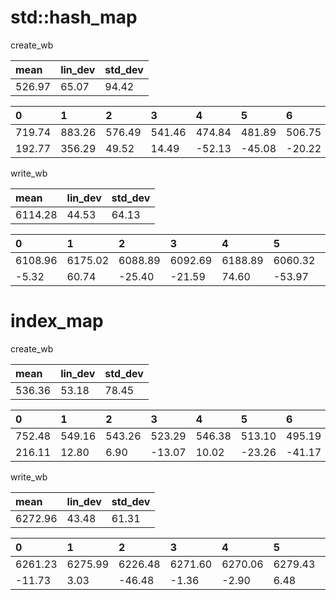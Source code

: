 
std::hash_map
=============

create_wb

| mean | lin_dev | std_dev |
|:---|:---|:---|
| 526.97 | 65.07 | 94.42 |

| 0 | 1 | 2 | 3 | 4 | 5 | 6 | 7 | 8 | 9 | 10 | 11 | 12 | 13 | 14 | 15 | 16 | 17 | 18 | 19 | 20 | 21 | 22 | 23 | 24 | 25 | 26 | 27 | 28 | 29 |
|:---|:---|:---|:---|:---|:---|:---|:---|:---|:---|:---|:---|:---|:---|:---|:---|:---|:---|:---|:---|:---|:---|:---|:---|:---|:---|:---|:---|:---|:---|
| 719.74 | 883.26 | 576.49 | 541.46 | 474.84 | 481.89 | 506.75 | 475.07 | 476.49 | 471.00 | 471.15 | 494.28 | 500.01 | 470.71 | 592.10 | 631.17 | 512.39 | 484.75 | 468.08 | 464.17 | 474.33 | 466.65 | 484.62 | 718.24 | 523.78 | 474.43 | 487.53 | 461.05 | 493.28 | 529.40 |
| 192.77 | 356.29 | 49.52 | 14.49 | -52.13 | -45.08 | -20.22 | -51.90 | -50.48 | -55.97 | -55.82 | -32.69 | -26.96 | -56.26 | 65.13 | 104.20 | -14.58 | -42.22 | -58.89 | -62.80 | -52.64 | -60.32 | -42.36 | 191.27 | -3.19 | -52.54 | -39.44 | -65.92 | -33.69 | 2.43 |

write_wb

| mean | lin_dev | std_dev |
|:---|:---|:---|
| 6114.28 | 44.53 | 64.13 |

| 0 | 1 | 2 | 3 | 4 | 5 | 6 | 7 | 8 | 9 | 10 | 11 | 12 | 13 | 14 | 15 | 16 | 17 | 18 | 19 | 20 | 21 | 22 | 23 | 24 | 25 | 26 | 27 | 28 | 29 |
|:---|:---|:---|:---|:---|:---|:---|:---|:---|:---|:---|:---|:---|:---|:---|:---|:---|:---|:---|:---|:---|:---|:---|:---|:---|:---|:---|:---|:---|:---|
| 6108.96 | 6175.02 | 6088.89 | 6092.69 | 6188.89 | 6060.32 | 6066.93 | 6078.69 | 6096.65 | 6072.36 | 6087.73 | 6103.94 | 6179.74 | 6152.81 | 6057.87 | 6114.51 | 6352.26 | 6250.62 | 6045.78 | 6126.35 | 6061.34 | 6121.34 | 6124.18 | 6118.52 | 6059.88 | 6085.69 | 6135.19 | 6041.18 | 6068.14 | 6112.10 |
| -5.32 | 60.74 | -25.40 | -21.59 | 74.60 | -53.97 | -47.35 | -35.60 | -17.64 | -41.92 | -26.56 | -10.34 | 65.45 | 38.53 | -56.42 | 0.23 | 237.98 | 136.33 | -68.50 | 12.06 | -52.94 | 7.05 | 9.90 | 4.23 | -54.41 | -28.59 | 20.91 | -73.10 | -46.15 | -2.19 |




index_map
=========

create_wb

| mean | lin_dev | std_dev |
|:---|:---|:---|
| 536.36 | 53.18 | 78.45 |

| 0 | 1 | 2 | 3 | 4 | 5 | 6 | 7 | 8 | 9 | 10 | 11 | 12 | 13 | 14 | 15 | 16 | 17 | 18 | 19 | 20 | 21 | 22 | 23 | 24 | 25 | 26 | 27 | 28 | 29 |
|:---|:---|:---|:---|:---|:---|:---|:---|:---|:---|:---|:---|:---|:---|:---|:---|:---|:---|:---|:---|:---|:---|:---|:---|:---|:---|:---|:---|:---|:---|
| 752.48 | 549.16 | 543.26 | 523.29 | 546.38 | 513.10 | 495.19 | 517.90 | 489.99 | 480.70 | 480.92 | 475.66 | 504.31 | 479.57 | 497.09 | 721.74 | 784.60 | 498.22 | 495.25 | 472.65 | 482.88 | 474.28 | 492.97 | 555.29 | 494.55 | 576.75 | 569.17 | 549.43 | 549.49 | 524.65 |
| 216.11 | 12.80 | 6.90 | -13.07 | 10.02 | -23.26 | -41.17 | -18.46 | -46.37 | -55.67 | -55.44 | -60.70 | -32.06 | -56.79 | -39.27 | 185.37 | 248.23 | -38.14 | -41.11 | -63.72 | -53.48 | -62.09 | -43.39 | 18.93 | -41.82 | 40.39 | 32.81 | 13.07 | 13.12 | -11.71 |

write_wb

| mean | lin_dev | std_dev |
|:---|:---|:---|
| 6272.96 | 43.48 | 61.31 |

| 0 | 1 | 2 | 3 | 4 | 5 | 6 | 7 | 8 | 9 | 10 | 11 | 12 | 13 | 14 | 15 | 16 | 17 | 18 | 19 | 20 | 21 | 22 | 23 | 24 | 25 | 26 | 27 | 28 | 29 |
|:---|:---|:---|:---|:---|:---|:---|:---|:---|:---|:---|:---|:---|:---|:---|:---|:---|:---|:---|:---|:---|:---|:---|:---|:---|:---|:---|:---|:---|:---|
| 6261.23 | 6275.99 | 6226.48 | 6271.60 | 6270.06 | 6279.43 | 6296.96 | 6217.51 | 6235.07 | 6235.51 | 6272.76 | 6224.37 | 6222.68 | 6239.35 | 6233.33 | 6159.08 | 6258.79 | 6431.27 | 6467.97 | 6309.79 | 6350.00 | 6238.70 | 6318.94 | 6266.62 | 6327.07 | 6283.60 | 6228.30 | 6230.82 | 6313.63 | 6241.80 |
| -11.73 | 3.03 | -46.48 | -1.36 | -2.90 | 6.48 | 24.00 | -55.45 | -37.88 | -37.45 | -0.20 | -48.59 | -50.28 | -33.60 | -39.63 | -113.88 | -14.17 | 158.31 | 195.01 | 36.83 | 77.05 | -34.26 | 45.98 | -6.33 | 54.11 | 10.64 | -44.65 | -42.14 | 40.68 | -31.16 |
